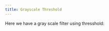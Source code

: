 ```yaml
---
title: Grayscale Threshold
---
```


Here we have a gray scale filter using thresshold:

<!-- Sketch file location, (pending organization) -->
<script src="tresshold.js"></script>
<!-- Necessary element to position p5 canvas -->
<div id="sketch-div"></div>